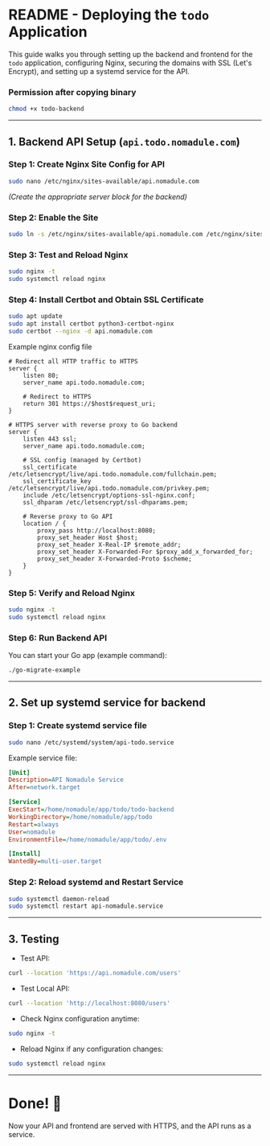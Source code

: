 # README - Deploying the `todo` Application

This guide walks you through setting up the backend and frontend for the `todo` application, configuring Nginx, securing the domains with SSL (Let's Encrypt), and setting up a systemd service for the API.

### Permission after copying binary
```bash
chmod +x todo-backend
```
---

## 1. Backend API Setup (`api.todo.nomadule.com`)

### Step 1: Create Nginx Site Config for API
```bash
sudo nano /etc/nginx/sites-available/api.nomadule.com
```
*(Create the appropriate server block for the backend)*

### Step 2: Enable the Site
```bash
sudo ln -s /etc/nginx/sites-available/api.nomadule.com /etc/nginx/sites-enabled/
```

### Step 3: Test and Reload Nginx
```bash
sudo nginx -t
sudo systemctl reload nginx
```

### Step 4: Install Certbot and Obtain SSL Certificate
```bash
sudo apt update
sudo apt install certbot python3-certbot-nginx
sudo certbot --nginx -d api.nomadule.com
```
Example nginx config file
```nginx
# Redirect all HTTP traffic to HTTPS
server {
    listen 80;
    server_name api.todo.nomadule.com;

    # Redirect to HTTPS
    return 301 https://$host$request_uri;
}

# HTTPS server with reverse proxy to Go backend
server {
    listen 443 ssl;
    server_name api.todo.nomadule.com;

    # SSL config (managed by Certbot)
    ssl_certificate /etc/letsencrypt/live/api.todo.nomadule.com/fullchain.pem;
    ssl_certificate_key /etc/letsencrypt/live/api.todo.nomadule.com/privkey.pem;
    include /etc/letsencrypt/options-ssl-nginx.conf;
    ssl_dhparam /etc/letsencrypt/ssl-dhparams.pem;

    # Reverse proxy to Go API
    location / {
        proxy_pass http://localhost:8080;
        proxy_set_header Host $host;
        proxy_set_header X-Real-IP $remote_addr;
        proxy_set_header X-Forwarded-For $proxy_add_x_forwarded_for;
        proxy_set_header X-Forwarded-Proto $scheme;
    }
}
```

### Step 5: Verify and Reload Nginx
```bash
sudo nginx -t
sudo systemctl reload nginx
```

### Step 6: Run Backend API
You can start your Go app (example command):
```bash
./go-migrate-example
```
---

## 2. Set up systemd service for backend

### Step 1: Create systemd service file
```bash
sudo nano /etc/systemd/system/api-todo.service
```

Example service file:
```ini
[Unit]
Description=API Nomadule Service
After=network.target

[Service]
ExecStart=/home/nomadule/app/todo/todo-backend
WorkingDirectory=/home/nomadule/app/todo
Restart=always
User=nomadule
EnvironmentFile=/home/nomadule/app/todo/.env

[Install]
WantedBy=multi-user.target

```

### Step 2: Reload systemd and Restart Service
```bash
sudo systemctl daemon-reload
sudo systemctl restart api-nomadule.service
```

---

## 3. Testing

- Test API:
```bash
curl --location 'https://api.nomadule.com/users'
```
- Test Local API:
```bash
curl --location 'http://localhost:8080/users'
```
- Check Nginx configuration anytime:
```bash
sudo nginx -t
```
- Reload Nginx if any configuration changes:
```bash
sudo systemctl reload nginx
```

---

# Done! 🚀
Now your API and frontend are served with HTTPS, and the API runs as a service.

